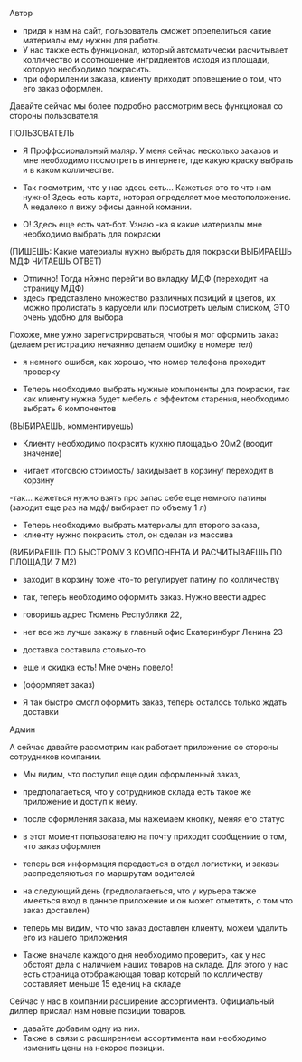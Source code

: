 Автор 
- придя к нам на сайт, пользователь сможет опрелелиться какие материалы 
ему нужны для работы. 
- У нас также есть функционал, который автоматически расчитывает колличество и
соотношение ингридиентов исходя из площади, которую необходимо покрасить.
- при оформлении заказа, клиенту приходит оповещение о том, что его заказ оформлен.

Давайте сейчас мы более подробно рассмотрим весь функционал со стороны пользователя.


ПОЛЬЗОВАТЕЛЬ 

- Я Проффссиональный маляр. У меня сейчас несколько заказов и мне необходимо посмотреть в интернете, где какую краску выбрать и в каком колличестве.
- Так посмотрим, что у нас здесь есть... Кажеться это то что нам нужно! Здесь есть карта, которая определяет мое местоположение. А  недалеко я вижу офисы данной комании.

- О! Здесь еще есть чат-бот. Узнаю -ка я какие материалы мне необходимо выбрать для покраски

(ПИШЕШЬ: Какие материалы нужно выбрать для покраски
ВЫБИРАЕШЬ МДФ 
ЧИТАЕШЬ ОТВЕТ)


- Отлично! Тогда нйжно перейти во вкладку МДФ
(переходит на страницу МДФ)
- здесь представлено множество различных позиций и цветов, их можно пролистать в карусели или посмотреть целым списком, ЭТО очень удобно для выбора

Похоже, мне ужно зарегистрироваться, чтобы я мог оформить заказ
(делаем регистрацию нечаянно делаем ошибку в номере тел)
- я немного ошибся, как хорошо, что номер телефона проходит проверку

- Теперь необходимо выбрать нужные компоненты для покраски, 
так как клиенту нужна будет мебель с эффектом старения, необходимо выбрать 6 компонентов

(ВЫБИРАЕШЬ, комментируешь)

- Клиенту необходимо покрасить кухню площадью 20м2
(воодит значение)

- читает итоговою стоимость/ закидывает в корзину/ переходит в корзину

-так... кажеться нужно взять про запас себе еще немного патины
(заходит еще раз на мдф/ выбирает по объему 1 л)

- Теперь необходимо выбрать материалы для второго заказа,
- клиенту нужно покрасить стол, он сделан из массива

(ВИБИРАЕШЬ ПО БЫСТРОМУ 3 КОМПОНЕНТА И РАСЧИТЫВАЕШЬ ПО ПЛОЩАДИ 7 М2)

- заходит в корзину тоже что-то регулирует патину по колличеству
- так, теперь необходимо оформить заказ. Нужно ввести адрес
 - говоришь адрес Тюмень Республики 22, 
 - нет все же лучше закажу в главный офис Екатеринбург Ленина 23

- доставка составила столько-то
- еще и скидка есть! Мне очень повело! 
- (оформляет заказ) 
- Я так быстро смогл оформить заказ, теперь осталось только ждать доставки



Админ

А сейчас давайте рассмотрим как работает приложение со стороны сотрудников компании.

- Мы видим, что поступил еще один оформленный заказ, 
- предполагаеться, что у сотрудников склада есть такое же приложение и доступ к нему.
- после оформления заказа, мы нажемаем кнопку, меняя его статус
- в этот момент пользователю на почту приходит сообщениие о том, что заказ оформлен

- теперь вся информация передаеться в отдел логистики, и заказы распределяються по маршрутам водителей

- на следующий день (предполагаеться, что у курьера также имееться вход в данное приложение
и он может отметить, о том что заказ доставлен) 

- теперь мы видим, что что заказ доставлен клиенту,  можем удалить его из нашего приложения

- Также вначале каждого дня необходимо проверить, как у нас обстоят дела с наличием наших товаров на складе. Для этого у нас есть страница отображающая товар который по колличеству составляет меньше 15 едениц на складе

Сейчас у нас в компании расширение ассортимента.  Официальный диллер прислал нам новые позиции товаров. 
- давайте добавим одну из них.
- Также в связи с расширением ассортимента нам необходимо изменить цены на некорое позиции.



